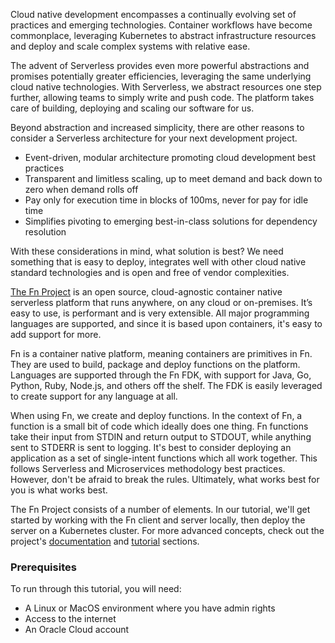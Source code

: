 Cloud native development encompasses a continually evolving set of practices and emerging technologies. Container workflows have become commonplace, leveraging Kubernetes to abstract infrastructure resources and deploy and scale complex systems with relative ease.

The advent of Serverless provides even more powerful abstractions and promises potentially greater efficiencies, leveraging the same underlying cloud native technologies. With Serverless, we abstract resources one step further, allowing teams to simply write and push code. The platform takes care of building, deploying and scaling our software for us.

Beyond abstraction and increased simplicity, there are other reasons to consider a Serverless architecture for your next development project.

* Event-driven, modular architecture promoting cloud development best practices
* Transparent and limitless scaling, up to meet demand and back down to zero when demand rolls off
* Pay only for execution time in blocks of 100ms, never for pay for idle time
* Simplifies pivoting to emerging best-in-class solutions for dependency resolution

With these considerations in mind, what solution is best? We need something that is easy to deploy, integrates well with other cloud native standard technologies and is open and free of vendor complexities.

[The Fn Project](http://fnproject.io) is an open source, cloud-agnostic container native serverless platform that runs anywhere, on any cloud or on-premises. It’s easy to use, is performant and is very extensible. All major programming languages are supported, and since it is based upon containers, it's easy to add support for more.

Fn is a container native platform, meaning containers are primitives in Fn. They are used to build, package and deploy functions on the platform. Languages are supported through the Fn FDK, with support for Java, Go, Python, Ruby, Node.js, and others off the shelf. The FDK is easily leveraged to create support for any language at all.

When using Fn, we create and deploy functions. In the context of Fn, a function is a small bit of code which ideally does one thing. Fn functions take their input from STDIN and return output to STDOUT, while anything sent to STDERR is sent to logging. It's best to consider deploying an application as a set of single-intent functions which all work together. This follows Serverless and Microservices methodology best practices. However, don't be afraid to break the rules. Ultimately, what works best for you is what works best.

The Fn Project consists of a number of elements. In our tutorial, we'll get started by working with the Fn client and server locally, then deploy the server on a Kubernetes cluster. For more advanced concepts, check out the project's [documentation](https://github.com/fnproject/fn/blob/master/docs/README.md) and [tutorial](http://fnproject.io/tutorials/) sections.

### Prerequisites

To run through this tutorial, you will need:

* A Linux or MacOS environment where you have admin rights
* Access to the internet
* An Oracle Cloud account
